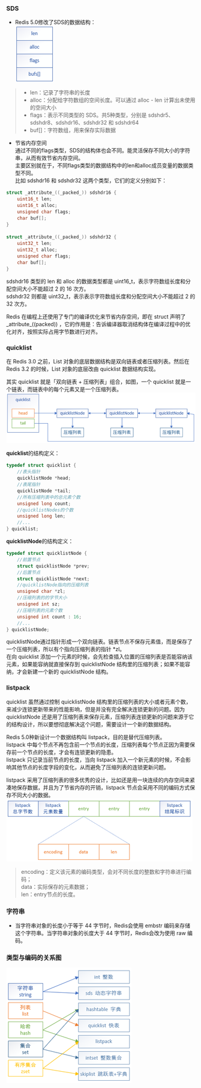 ### SDS
- Redis 5.0修改了SDS的数据结构：  
![sds](../images/redis_new_feature/2024-02-28_SDS.png ':size=10%')

> - len：记录了字符串的长度
> - alloc：分配给字符数组的空间长度。可以通过 alloc - len 计算出未使用的空间大小
> - flags：表示不同类型的 SDS。共5种类型，分别是 sdshdr5、sdshdr8、sdshdr16、sdshdr32 和 sdshdr64
> - buf[]：字符数组，用来保存实际数据

- 节省内存空间  
通过不同的flags类型，SDS的结构体也会不同。能灵活保存不同大小的字符串，从而有效节省内存空间。  
主要区别就在于，不同flags类型的数据结构中的len和alloc成员变量的数据类型不同。  
比如 sdshdr16 和 sdshdr32 这两个类型，它们的定义分别如下：

```c
struct _attribute_((_packed_)) sdshdr16 {
    uint16_t len;
    uint16_t alloc;
    unsigned char flags;
    char buf[];
}

struct _attribute_((_packed_)) sdshdr32 {
    uint32_t len;
    uint32_t alloc;
    unsigned char flags;
    char buf[];
}
```

sdshdr16 类型的 len 和 alloc 的数据类型都是 uint16_t，表示字符数组长度和分配空间大小不能超过 2 的 16 次方。  
sdshdr32 则都是 uint32_t，表示表示字符数组长度和分配空间大小不能超过 2 的 32 次方。

Redis 在编程上还使用了专门的编译优化来节省内存空间，即在 struct 声明了 \_attribute\_((packed)) ，它的作用是：告诉编译器取消结构体在编译过程中的优化对齐，按照实际占用字节数进行对齐。


### quicklist
在 Redis 3.0 之前，List 对象的底层数据结构是双向链表或者压缩列表。然后在 Redis 3.2 的时候，List 对象的底层改由 quicklist 数据结构实现。

其实 quicklist 就是「双向链表 + 压缩列表」组合，如图，一个 quicklist 就是一个链表，而链表中的每个元素又是一个压缩列表。  
![quicklist](../images/redis_new_feature/2024-02-28_quicklist.png)

**quicklist**的结构定义：
```c
typedef struct quicklist {
    //表头指针
    quicklistNode *head;
    //表尾指针
    quicklistNode *tail;
    //所有压缩列表中的总元素个数
    unsigned long count;
    //quicklistNodes的个数
    unsigned long len;
    //...
} quicklist;
```

**quicklistNode**的结构定义：
```c
typedef struct quicklistNode {
    //前置节点
    struct quicklistNode *prev;
    //后置节点
    struct quicklistNode *next;
    //quicklistNode指向的压缩列表
    unsigned char *zl;
    //压缩列表的的字节大小
    unsigned int sz;
    //压缩列表的元素个数
    unsigned int count : 16;
    //...
} quicklistNode;
```

quicklistNode通过指针形成一个双向链表。链表节点不保存元素值，而是保存了一个压缩列表，所以有个指向压缩列表的指针 *zl。  
在向 quicklist 添加一个元素的时候，会先检查插入位置的压缩列表是否能容纳该元素，如果能容纳就直接保存到 quicklistNode 结构里的压缩列表；如果不能容纳，才会新建一个新的 quicklistNode 结构。


### listpack
quicklist 虽然通过控制 quicklistNode 结构里的压缩列表的大小或者元素个数，来减少连锁更新带来的性能影响，但是并没有完全解决连锁更新的问题。因为 quicklistNode 还是用了压缩列表来保存元素，压缩列表连锁更新的问题来源于它的结构设计，所以要想彻底解决这个问题，需要设计一个新的数据结构。

Redis 5.0种新设计一个数据结构叫 listpack，目的是替代压缩列表。  
listpack 中每个节点不再包含前一个节点的长度，压缩列表每个节点正因为需要保存前一个节点的长度，才会有连锁更新的隐患。  
listpack 只记录当前节点的长度，当向 listpack 加入一个新元素的时候，不会影响其他节点的长度字段的变化，从而避免了压缩列表的连锁更新问题。

listpack 采用了压缩列表的很多优秀的设计，比如还是用一块连续的内存空间来紧凑地保存数据，并且为了节省内存的开销，listpack 节点会采用不同的编码方式保存不同大小的数据。  
![listpack](../images/redis_new_feature/2024-02-29_listpack.png)

> encoding：定义该元素的编码类型，会对不同长度的整数和字符串进行编码；  
data：实际保存的元素数据；  
len：entry节点的长度。


### 字符串
- 当字符串对象的长度小于等于 44 字节时，Redis会使用 embstr 编码来存储这个字符串。当字符串对象的长度大于 44 字节时，Redis会改为使用 raw 编码。


### 类型与编码的关系图
![type_encoding](../images/redis_new_feature/2024-02-29_type_encoding.png)